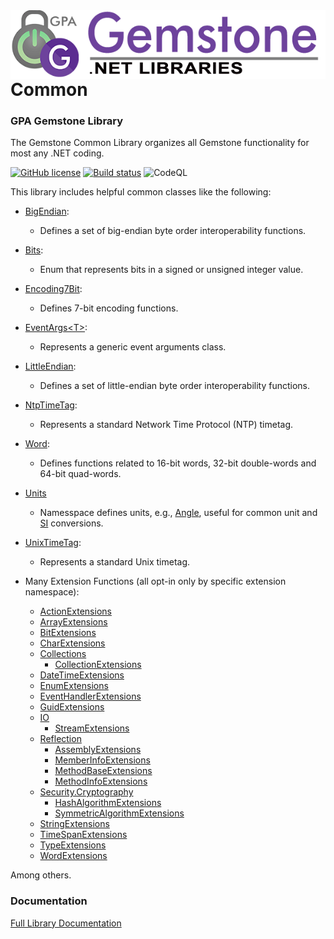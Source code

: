<img align="right" src="img/gemstone-wide-600.png" alt="gemstone logo">

# Common
### GPA Gemstone Library

The Gemstone Common Library organizes all Gemstone functionality for most any .NET coding.

[![GitHub license](https://img.shields.io/github/license/gemstone/common?color=4CC61E)](https://github.com/gemstone/common/blob/master/LICENSE)
[![Build status](https://ci.appveyor.com/api/projects/status/lar65enrk8b7aqu2?svg=true)](https://ci.appveyor.com/project/ritchiecarroll/common)
![CodeQL](https://github.com/gemstone/common/workflows/CodeQL/badge.svg)

This library includes helpful common classes like the following:

* [BigEndian](https://gemstone.github.io/common/help/html/T_Gemstone_BigEndian.htm):
  * Defines a set of big-endian byte order interoperability functions.

* [Bits](https://gemstone.github.io/common/help/html/T_Gemstone_Bits.htm):
  * Enum that represents bits in a signed or unsigned integer value.

* [Encoding7Bit](https://gemstone.github.io/common/help/html/T_Gemstone_Encoding7Bit.htm):
  * Defines 7-bit encoding functions.

* [EventArgs&lt;T&gt;](https://gemstone.github.io/common/help/html/T_Gemstone_EventArgs_1.htm):
  * Represents a generic event arguments class.

* [LittleEndian](https://gemstone.github.io/common/help/html/T_Gemstone_LittleEndian.htm):
  * Defines a set of little-endian byte order interoperability functions.

* [NtpTimeTag](https://gemstone.github.io/common/help/html/T_Gemstone_NtpTimeTag.htm):
  * Represents a standard Network Time Protocol (NTP) timetag.

* [Word](https://gemstone.github.io/common/help/html/T_Gemstone_Word.htm):
  * Defines functions related to 16-bit words, 32-bit double-words and 64-bit quad-words.

* [Units](https://gemstone.github.io/common/help/html/N_Gemstone_Units.htm)
  * Namesspace defines units, e.g., [Angle](https://gemstone.github.io/common/help/html/T_Gemstone_Units_Angle.htm), useful for common unit and [SI](https://gemstone.github.io/common/help/html/T_Gemstone_Units_SI.htm) conversions.

* [UnixTimeTag](https://gemstone.github.io/common/help/html/T_Gemstone_UnixTimeTag.htm):
  * Represents a standard Unix timetag.
 
* Many Extension Functions (all opt-in only by specific extension namespace):
  * [ActionExtensions](https://gemstone.github.io/common/help/html/T_Gemstone_ActionExtensions_ActionExtensions.htm)
  * [ArrayExtensions](https://gemstone.github.io/common/help/html/T_Gemstone_ArrayExtensions_ArrayExtensions.htm)
  * [BitExtensions](https://gemstone.github.io/common/help/html/T_Gemstone_BitExtensions_BitExtensions.htm)
  * [CharExtensions](https://gemstone.github.io/common/help/html/T_Gemstone_CharExtensions_CharExtensions.htm)
  * [Collections](https://gemstone.github.io/common/help/html/N_Gemstone_Collections.htm)
    * [CollectionExtensions](https://gemstone.github.io/common/help/html/T_Gemstone_Collections_CollectionExtensions_CollectionExtensions.htm)
  * [DateTimeExtensions](https://gemstone.github.io/common/help/html/T_Gemstone_DateTimeExtensions_DateTimeExtensions.htm)
  * [EnumExtensions](https://gemstone.github.io/common/help/html/T_Gemstone_EnumExtensions_EnumExtensions.htm)
  * [EventHandlerExtensions](https://gemstone.github.io/common/help/html/T_Gemstone_EventHandlerExtensions_EventHandlerExtensions.htm)
  * [GuidExtensions](https://gemstone.github.io/common/help/html/T_Gemstone_GuidExtensions_GuidExtensions.htm)
  * [IO](https://gemstone.github.io/common/help/html/N_Gemstone_IO.htm)
    * [StreamExtensions](https://gemstone.github.io/common/help/html/T_Gemstone_IO_StreamExtensions_StreamExtensions.htm)
  * [Reflection](https://gemstone.github.io/common/help/html/N_Gemstone_Reflection.htm)
    * [AssemblyExtensions](https://gemstone.github.io/common/help/html/T_Gemstone_Reflection_AssemblyExtensions_AssemblyExtensions.htm)
    * [MemberInfoExtensions](https://gemstone.github.io/common/help/html/T_Gemstone_Reflection_MemberInfoExtensions_MemberInfoExtensions.htm)
    * [MethodBaseExtensions](https://gemstone.github.io/common/help/html/T_Gemstone_Reflection_MethodBaseExtensions_MethodBaseExtensions.htm)
    * [MethodInfoExtensions](https://gemstone.github.io/common/help/html/T_Gemstone_Reflection_MethodInfoExtensions_MethodInfoExtensions.htm)
  * [Security.Cryptography](https://gemstone.github.io/common/help/html/N_Gemstone_Security_Cryptography.htm)
    * [HashAlgorithmExtensions](https://gemstone.github.io/common/help/html/T_Gemstone_Security_Cryptography_HashAlgorithmExtensions_HashAlgorithmExtensions.htm)
    * [SymmetricAlgorithmExtensions](https://gemstone.github.io/common/help/html/T_Gemstone_Security_Cryptography_SymmetricAlgorithmExtensions_SymmetricAlgorithmExtensions.htm)
  * [StringExtensions](https://gemstone.github.io/common/help/html/T_Gemstone_StringExtensions_StringExtensions.htm)
  * [TimeSpanExtensions](https://gemstone.github.io/common/help/html/T_Gemstone_TimeSpanExtensions_TimeSpanExtensions.htm)
  * [TypeExtensions](https://gemstone.github.io/common/help/html/T_Gemstone_TypeExtensions_TypeExtensions.htm)
  * [WordExtensions](https://gemstone.github.io/common/help/html/T_Gemstone_WordExtensions_WordExtensions.htm)

Among others.

### Documentation
[Full Library Documentation](https://gemstone.github.io/common/help)
